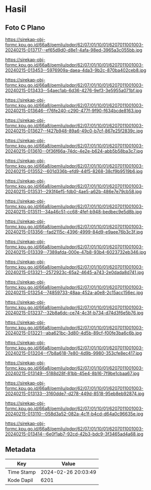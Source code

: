 # Hasil

## Foto C Plano

https://sirekap-obj-formc.kpu.go.id/66a8/pemilu/pdpr/62/07/01/10/01/6207011001003-20240215-013717--ef65d9d0-d8e1-4afa-98ed-3965a3c055bb.jpg

https://sirekap-obj-formc.kpu.go.id/66a8/pemilu/pdpr/62/07/01/10/01/6207011001003-20240215-013453--5976909a-daea-4da3-9b2c-870ba402ceb8.jpg

https://sirekap-obj-formc.kpu.go.id/66a8/pemilu/pdpr/62/07/01/10/01/6207011001003-20240215-013433--54aec1ab-6d36-4276-9ef3-3e5955a071bf.jpg

https://sirekap-obj-formc.kpu.go.id/66a8/pemilu/pdpr/62/07/01/10/01/6207011001003-20240215-013646--f76fe240-c290-477f-9f90-f634bcde8163.jpg

https://sirekap-obj-formc.kpu.go.id/66a8/pemilu/pdpr/62/07/01/10/01/6207011001003-20240215-013627--f427b948-89a6-49c0-b7cf-867e25f2839c.jpg

https://sirekap-obj-formc.kpu.go.id/66a8/pemilu/pdpr/62/07/01/10/01/6207011001003-20240215-013610--0f36f66a-74dc-4e2e-b624-abb5b58ba3c7.jpg

https://sirekap-obj-formc.kpu.go.id/66a8/pemilu/pdpr/62/07/01/10/01/6207011001003-20240215-013552--601d336b-efd9-44f5-8268-38cf9b9519b6.jpg

https://sirekap-obj-formc.kpu.go.id/66a8/pemilu/pdpr/62/07/01/10/01/6207011001003-20240215-013531--293f4ef5-fdb0-4ae5-a62b-486e7e79cb58.jpg

https://sirekap-obj-formc.kpu.go.id/66a8/pemilu/pdpr/62/07/01/10/01/6207011001003-20240215-013511--34a46c51-cc68-4fef-b948-bedbec9e5d8b.jpg

https://sirekap-obj-formc.kpu.go.id/66a8/pemilu/pdpr/62/07/01/10/01/6207011001003-20240215-013356--fad2115c-4396-4999-84d9-e9aee76b3c3f.jpg

https://sirekap-obj-formc.kpu.go.id/66a8/pemilu/pdpr/62/07/01/10/01/6207011001003-20240215-013339--7389afda-000e-47b8-93b4-6023732eb346.jpg

https://sirekap-obj-formc.kpu.go.id/66a8/pemilu/pdpr/62/07/01/10/01/6207011001003-20240215-013321--2572923c-65a2-4645-a743-2e0dada8d741.jpg

https://sirekap-obj-formc.kpu.go.id/66a8/pemilu/pdpr/62/07/01/10/01/6207011001003-20240215-013254--74859733-48aa-452a-a0e8-2c15acc156ec.jpg

https://sirekap-obj-formc.kpu.go.id/66a8/pemilu/pdpr/62/07/01/10/01/6207011001003-20240215-013237--32b8a6dc-ce74-4c3f-b734-d74d3f6e5b76.jpg

https://sirekap-obj-formc.kpu.go.id/66a8/pemilu/pdpr/62/07/01/10/01/6207011001003-20240215-013221--aba621bc-3d80-4d5b-89cf-f00fe3ba6c6b.jpg

https://sirekap-obj-formc.kpu.go.id/66a8/pemilu/pdpr/62/07/01/10/01/6207011001003-20240215-013204--f7b8a618-7e80-4d9b-9980-353cfe8ec417.jpg

https://sirekap-obj-formc.kpu.go.id/66a8/pemilu/pdpr/62/07/01/10/01/6207011001003-20240215-013149--5188d28f-81bb-45e4-8b16-7f9be1cbaa67.jpg

https://sirekap-obj-formc.kpu.go.id/66a8/pemilu/pdpr/62/07/01/10/01/6207011001003-20240215-013133--3160dde7-d278-449d-8518-95eb8eb92874.jpg

https://sirekap-obj-formc.kpu.go.id/66a8/pemilu/pdpr/62/07/01/10/01/6207011001003-20240215-013110--058d3a52-082a-4c1f-b4cd-d64a0c96635e.jpg

https://sirekap-obj-formc.kpu.go.id/66a8/pemilu/pdpr/62/07/01/10/01/6207011001003-20240215-013414--6e0f1ab7-92cd-42b3-bdc9-3f3465ad4a68.jpg


## Metadata

| Key        | Value               |
| ---------- | ------------------- |
| Time Stamp | 2024-02-26 20:03:49 |
| Kode Dapil | 6201                |



